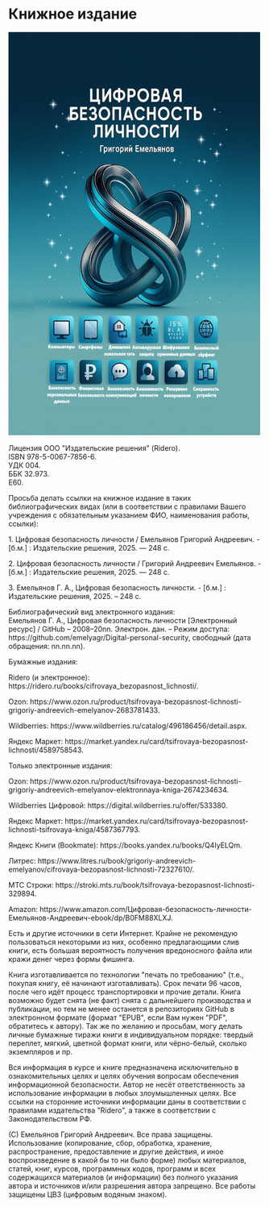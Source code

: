 <h1>Книжное издание</h1>
<img src="https://github.com/emelyagr/Digital-personal-security/blob/main/Обложка%20книжного%20издания.%20Цифровая%20безопасность%20личности.jpg" class="center" width="500" height="800">
<p>Лицензия ООО "Издательские решения" (Ridero).
<br>ISBN 978-5-0067-7856-6.
<br>УДК 004.
<br>ББК 32.973.
<br>Е60.</p>
<p>Просьба делать ссылки на книжное издание в таких библиографических видах (или в соответствии с правилами Вашего учреждения с обязательным указанием ФИО, наименования работы, ссылки):
<p>1. Цифровая безопасность личности / Емельянов Григорий Андреевич. - [б.м.] : Издательские решения, 2025. — 248 с.</p>
<p>2. Цифровая безопасность личности / Григорий Андреевич Емельянов. - [б.м.] : Издательские решения, 2025. —  248 с.</p>
<p>3. Емельянов Г. А., Цифровая безопасность личности. - [б.м.] : Издательские решения, 2025. – 248 с.</p>

<p>Библиографический вид электронного издания: 
<br>Емельянов Г. А., Цифровая безопасность личности [Электронный ресурс] / GitHub – 2008–20nn. Электрон. дан. – Режим доступа: https://github.com/emelyagr/Digital-personal-security, свободный (дата обращения: nn.nn.nn).</p>

<p> Бумажные издания:</p> 
<p> Ridero (и электронное): https://ridero.ru/books/cifrovaya_bezopasnost_lichnosti/.</p> 
<p> Ozon: https://www.ozon.ru/product/tsifrovaya-bezopasnost-lichnosti-grigoriy-andreevich-emelyanov-2683781433.</p> 
<p> Wildberries: https://www.wildberries.ru/catalog/496186456/detail.aspx.</p> 
<p> Яндекс Маркет: https://market.yandex.ru/card/tsifrovaya-bezopasnost-lichnosti/4589758543.</p> 

<p> Только электронные издания:</p> 
<p> Ozon: https://www.ozon.ru/product/tsifrovaya-bezopasnost-lichnosti-grigoriy-andreevich-emelyanov-elektronnaya-kniga-2674234634.</p>
<p> Wildberries Цифровой: https://digital.wildberries.ru/offer/533380.</p> 
<p> Яндекс Маркет: https://market.yandex.ru/card/tsifrovaya-bezopasnost-lichnosti-tsifrovaya-kniga/4587367793.</p> 
<p> Яндекс Книги (Bookmate): https://books.yandex.ru/books/Q4IyELQm.</p> 
<p> Литрес: https://www.litres.ru/book/grigoriy-andreevich-emelyanov/cifrovaya-bezopasnost-lichnosti-72327610/.</p>
<p> МТС Строки: https://stroki.mts.ru/book/tsifrovaya-bezopasnost-lichnosti-329894.</p> 
<p> Amazon: https://www.amazon.com/Цифровая-безопасность-личности-Емельянов-Андреевич-ebook/dp/B0FM88XLXJ.</p> 

<p> Есть и другие источники в сети Интернет. Крайне не рекомендую пользоваться некоторыми из них, особенно предлагающими слив книги, есть большая вероятность получения вредоносного файла или кражи денег через формы фишинга.</p> 
<p> Книга изготавливается по технологии "печать по требованию" (т.е., покупая книгу, её начинают изготавливать). Срок печати 96 часов, после чего идёт процесс транспортировки и прочие детали. Книга возможно будет снята (не факт) снята с дальнейшего производства и публикации, но тем не менее останется в репозиториях GitHub в электронном формате (формат "EPUB", если Вам нужен "PDF", обратитесь к автору). Так же по желанию и просьбам, могу делать личные бумажные тиражи книги в индивидуальном порядке: твердый переплет, мягкий, цветной формат книги, или чёрно-белый, сколько экземпляров и пр.</p> 
<p> Вся информация в курсе и книге предназначена исключительно в ознакомительных целях и целях обучения вопросам обеспечения информационной безопасности. Автор не несёт ответственность за использование информации в любых злоумышленных целях. Все ссылки на сторонние источники информации даны в соответствии с правилами издательства "Ridero", а также в соответствии с Законодательством РФ.</p> 
<p> (С) Емельянов Григорий Андреевич. Все права защищены. Использование (копирование, сбор, обработка, хранение, распространение, предоставление и другие действия, и иное воспроизведение в какой бы то ни было форме) любых материалов, статей, книг, курсов, программных кодов, программ и всех содержащихся материалов (и информации) без полного указания автора и источников и/или разрешения автора запрещено. Все работы защищены ЦВЗ (цифровым водяным знаком).
